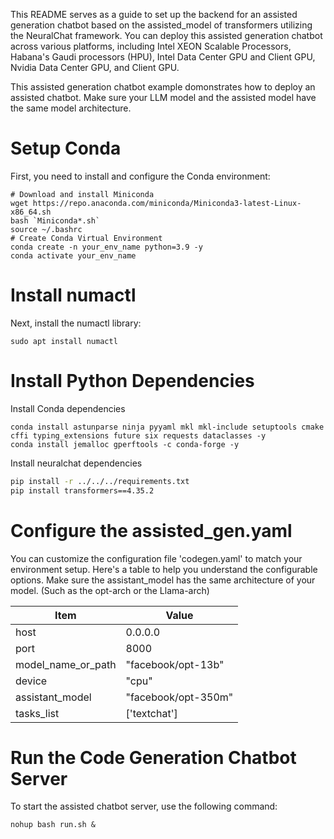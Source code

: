 This README serves as a guide to set up the backend for an assisted generation chatbot based on the assisted_model of transformers utilizing the NeuralChat framework. You can deploy this assisted generation chatbot across various platforms, including Intel XEON Scalable Processors, Habana's Gaudi processors (HPU), Intel Data Center GPU and Client GPU, Nvidia Data Center GPU, and Client GPU.

This assisted generation chatbot example domonstrates how to deploy an assisted chatbot. Make sure your LLM model and the assisted model have the same model architecture.


# Setup Conda

First, you need to install and configure the Conda environment:

```shell
# Download and install Miniconda
wget https://repo.anaconda.com/miniconda/Miniconda3-latest-Linux-x86_64.sh
bash `Miniconda*.sh`
source ~/.bashrc
# Create Conda Virtual Environment
conda create -n your_env_name python=3.9 -y
conda activate your_env_name
```

# Install numactl

Next, install the numactl library:

```shell
sudo apt install numactl
```

# Install Python Dependencies

Install Conda dependencies

```shell
conda install astunparse ninja pyyaml mkl mkl-include setuptools cmake cffi typing_extensions future six requests dataclasses -y
conda install jemalloc gperftools -c conda-forge -y
```

Install neuralchat dependencies

```bash
pip install -r ../../../requirements.txt
pip install transformers==4.35.2
```


# Configure the assisted_gen.yaml

You can customize the configuration file 'codegen.yaml' to match your environment setup. Here's a table to help you understand the configurable options.
Make sure the assistant_model has the same architecture of your model. (Such as the opt-arch or the Llama-arch)

|  Item              | Value                                      |
| ------------------- | --------------------------------------- |
| host                | 0.0.0.0                              |
| port                | 8000                                   |
| model_name_or_path  | "facebook/opt-13b"           |
| device              | "cpu"                                  |
| assistant_model       | "facebook/opt-350m"                        |
| tasks_list          | ['textchat']                           |


# Run the Code Generation Chatbot Server

To start the assisted chatbot server, use the following command:

```shell
nohup bash run.sh &
```
